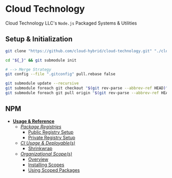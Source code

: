 # Cloud Technology #

Cloud Technology LLC's `Node.js` Packaged Systems & Utilities

## Setup & Initialization ##

```bash
git clone "https://github.com/cloud-hybrid/cloud-technology.git" "./cloud-technology"

cd "${_}" && git submodule init

# --> Merge Strategy
git config --file ".gitconfig" pull.rebase false

git submodule update --recursive
git submodule foreach git checkout "$(git rev-parse --abbrev-ref HEAD)" 
git submodule foreach git pull origin "$(git rev-parse --abbrev-ref HEAD)"
```

## NPM ##

- [**Usage & Reference**](./documentation/NPM-Usage.md#npm)
    - [*Package Registries*](./documentation/NPM-Usage.md#Registries)
        - [Public Registry Setup](./documentation/NPM-Usage.md#public-setup)
        - [Private Registry Setup](./documentation/NPM-Usage.md#private-setup)
    - [*CI Usage & Deployable(s)*](./documentation/NPM-Usage.md#ci)
        - [Shrinkwrap](./documentation/NPM-Usage.md#shrinkwrap)
    - [*Organizational Scope(s)*](./documentation/NPM-Usage.md#scopes)
        - [Overview](./documentation/NPM-Usage.md#overview)
        - [Installing Scopes](./documentation/NPM-Usage.md#installing-scoped-packages)
        - [Using Scoped Packages](./documentation/NPM-Usage.md#requiring-scoped-packages)